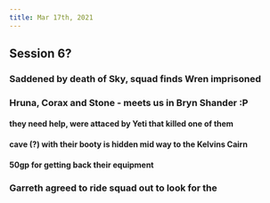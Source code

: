 ```yaml
---
title: Mar 17th, 2021
---
```


## Session 6?
### Saddened by death of Sky, squad finds Wren imprisoned
### Hruna, Corax and Stone - meets us in Bryn Shander :P
#### they need help, were attaced by Yeti that killed one of them
#### cave (?) with their booty is hidden mid way to the Kelvins Cairn
#### 50gp for getting back their equipment
### Garreth agreed to ride squad out to look for the
